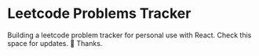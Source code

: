 # Leetcode Problems Tracker

Building a leetcode problem tracker for personal use with React.
Check this space for updates. 🚧
Thanks.
